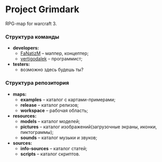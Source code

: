 # Project Grimdark
RPG-map for warcraft 3.

### Структура команды
* **developers:**
  * [FaNatizM](https://github.com/FaNatizM) &ndash; маппер, концептер;
  * [vertigodalek](https://github.com/vertigodalek) &ndash; программист;
* **testers:**
  * возможно здесь будешь ты?


### Структура репозитория
* **maps:**
  * **examples** &ndash; каталог с картами-примерами;
  * **release**  &ndash; каталог релизов;
  * **workspace** &ndash; рабочая область;
* **resources:**
  * **models**  &ndash; каталог моделей;
  * **pictures** &ndash; каталог изображений(загрузочные экраны, иконки, пиктограммы);
  * **sounds** &ndash; каталог музыки и звуков;
* **sources:**
  * **info-sources**  &ndash; каталог статей;
  * **scripts** &ndash; каталог скриптов.
